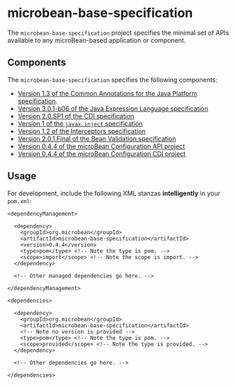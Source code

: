 # microbean-base-specification

The `microbean-base-specification` project specifies the minimal set
of APIs available to any microBean-based application or component.

## Components

The `microbean-base-specification` specifies the following components:

* [Version 1.3 of the Common Annotations for the Java Platform specification][javax-annotations-api].
* [Version 3.0.1-b06 of the Java Expression Language specification][javax-el-api]
* [Version 2.0.SP1 of the CDI specification][cdi-api]
* [Version 1 of the `javax.inject` specification][javax-inject]
* [Version 1.2 of the Interceptors specification][javax-interceptor-api]
* [Version 2.0.1.Final of the Bean Validation specification][bean-validation]
* [Version 0.4.4 of the microBean Configuration API project][microbean-configuration-api]
* [Version 0.4.4 of the microBean Configuration CDI project][microbean-configuration-cdi]

## Usage

For development, include the following XML stanzas **intelligently**
in your `pom.xml`:

    <dependencyManagement>

      <dependency>
        <groupId>org.microbean</groupId>
        <artifactId>microbean-base-specification</artifactId>
        <version>0.4.4</version>
        <type>pom</type> <!-- Note the type is pom. -->
        <scope>import</scope> <!-- Note the scope is import. -->
      </dependency>
      
      <!-- Other managed dependencies go here. -->
      
    </dependencyManagement>
    
    <dependencies>
    
      <dependency>
        <groupId>org.microbean</groupId>
        <artifactId>microbean-base-specification</artifactId>
        <!-- Note no version is provided -->
        <type>pom</type> <!-- Note the type is pom. -->
        <scope>provided</scope> <!-- Note the type is provided. -->
      </dependency>

      <!-- Other dependencies go here. -->

    </dependencies>

[javax-annotations-api]: https://jcp.org/en/jsr/detail?id=250
[javax-el-api]: https://jcp.org/en/jsr/detail?id=341
[cdi-api]: http://www.cdi-spec.org/download/ 
[javax-inject]: http://javax-inject.github.io/javax-inject/
[javax-interceptor-api]: https://jcp.org/en/jsr/detail?id=318
[bean-validation]: http://beanvalidation.org/2.0/
[microbean-configuration-api]: https://microbean.github.io/microbean-configuration-api/
[microbean-configuration-cdi]: https://microbean.github.io/microbean-configuration-cdi/
